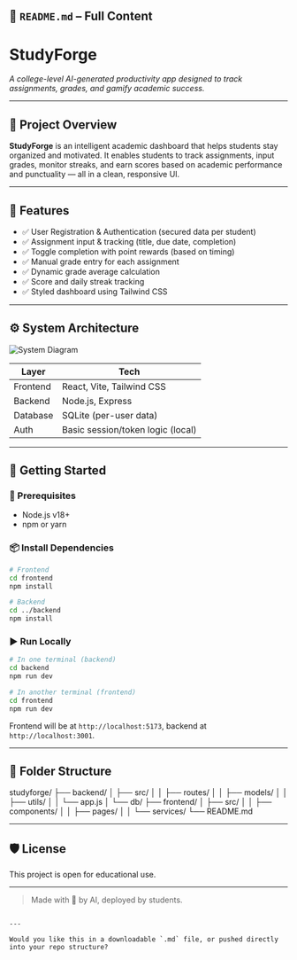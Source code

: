## 📄 `README.md` – Full Content

# StudyForge

_A college-level AI-generated productivity app designed to track assignments, grades, and gamify academic success._

---

## 📌 Project Overview

**StudyForge** is an intelligent academic dashboard that helps students stay organized and motivated. It enables students to track assignments, input grades, monitor streaks, and earn scores based on academic performance and punctuality — all in a clean, responsive UI.

---

## 🔧 Features

- ✅ User Registration & Authentication (secured data per student)
- ✅ Assignment input & tracking (title, due date, completion)
- ✅ Toggle completion with point rewards (based on timing)
- ✅ Manual grade entry for each assignment
- ✅ Dynamic grade average calculation
- ✅ Score and daily streak tracking
- ✅ Styled dashboard using Tailwind CSS

---

## ⚙️ System Architecture

![System Diagram](studyforge_architecture.png)

| Layer     | Tech                          |
|-----------|-------------------------------|
| Frontend  | React, Vite, Tailwind CSS     |
| Backend   | Node.js, Express              |
| Database  | SQLite (per-user data)        |
| Auth      | Basic session/token logic (local) |

---

## 🚀 Getting Started

### 🔧 Prerequisites
- Node.js v18+
- npm or yarn

### 📦 Install Dependencies

```bash
# Frontend
cd frontend
npm install

# Backend
cd ../backend
npm install
````

### ▶️ Run Locally

```bash
# In one terminal (backend)
cd backend
npm run dev

# In another terminal (frontend)
cd frontend
npm run dev
```

Frontend will be at `http://localhost:5173`, backend at `http://localhost:3001`.

---

## 📂 Folder Structure

studyforge/
├── backend/
│   ├── src/
│   │   ├── routes/
│   │   ├── models/
│   │   ├── utils/
│   │   └── app.js
│   └── db/
├── frontend/
│   ├── src/
│   │   ├── components/
│   │   ├── pages/
│   │   └── services/
└── README.md

---

## 🛡 License

This project is open for educational use.

---

> Made with 🧠 by AI, deployed by students.

```

---

Would you like this in a downloadable `.md` file, or pushed directly into your repo structure?
```
